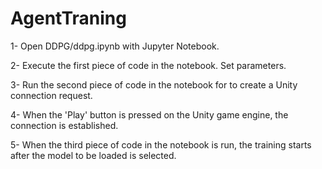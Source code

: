 # AgentTraning

1- Open DDPG/ddpg.ipynb with Jupyter Notebook.

2- Execute the first piece of code in the notebook. Set parameters.

3- Run the second piece of code in the notebook for to create a Unity connection request.

4- When the 'Play' button is pressed on the Unity game engine, the connection is established.

5- When the third piece of code in the notebook is run, the training starts after the model to be loaded is selected.
